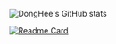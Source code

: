 ![DongHee's GitHub stats](https://github-readme-stats.vercel.app/api?username=high-east&show_icons=true&theme=onedark)

[![Readme Card](https://github-readme-stats.vercel.app/api/pin/?username=high-east&repo=boaz-adv-project&show_owner=True)](https://github.com/minsuk-sung/boaz-adv-project)
